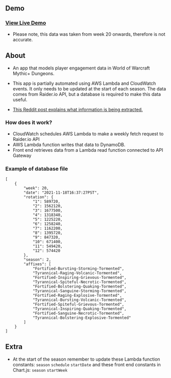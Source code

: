 ## Demo

### [View Live Demo](https://mythicdungeons.vercel.app/)

- Please note, this data was taken from week 20 onwards, therefore is not accurate.

## About

- An app that models player engagement data in World of Warcraft Mythic+ Dungeons.

- This app is partially automated using AWS Lambda and CloudWatch events. It only needs to be updated at the start of each season. The data comes from Raider.io API, but a database is required to make this data useful.

- [This Reddit post explains what information is being extracted.](https://www.reddit.com/r/wow/comments/o5nocw/comment/h2ov91n/?utm_source=share&utm_medium=web2x&context=3)

### How does it work?

- CloudWatch schedules AWS Lambda to make a weekly fetch request to Raider.io API
- AWS Lambda function writes that data to DynamoDB.
- Front end retrieves data from a Lambda read function connected to API Gateway

### Example of database file

```
[
    {
        "week": 20,
        "date": "2021-11-18T16:37:27PST",
        "rotation": {
            "1": 589720,
            "2": 1562120,
            "3": 1677500,
            "4": 1318340,
            "5": 1225220,
            "6": 1258240,
            "7": 1162200,
            "8": 1395720,
            "9": 847320,
            "10": 671400,
            "11": 549420,
            "12": 574420
        },
        "season": 2,
        "affixes": [
            "Fortified-Bursting-Storming-Tormented",
            "Tyrannical-Raging-Volcanic-Tormented",
            "Fortified-Inspiring-Grievous-Tormented",
            "Tyrannical-Spiteful-Necrotic-Tormented",
            "Fortified-Bolstering-Quaking-Tormented",
            "Tyrannical-Sanguine-Storming-Tormented",
            "Fortified-Raging-Explosive-Tormented",
            "Tyrannical-Bursting-Volcanic-Tormented",
            "Fortified-Spiteful-Grievous-Tormented",
            "Tyrannical-Inspiring-Quaking-Tormented",
            "Fortified-Sanguine-Necrotic-Tormented",
            "Tyrannical-Bolstering-Explosive-Tormented"
        ]
    }
]
```

## Extra

- At the start of the season remember to update these Lambda function constants: `season` `schedule` `startDate` and these front end constants in Chart.js: `season` `startWeek`
